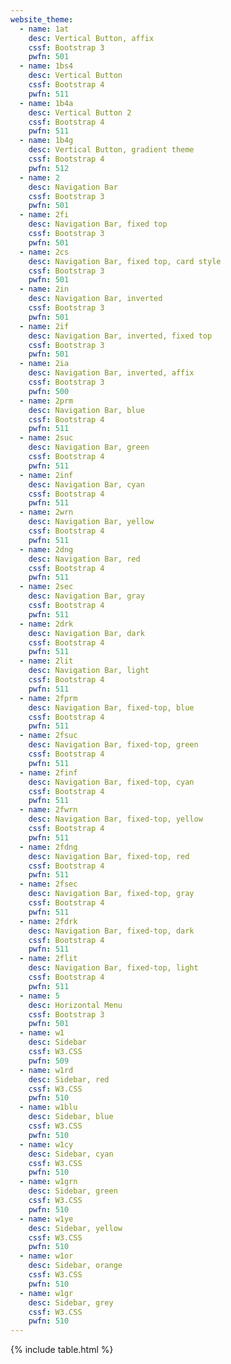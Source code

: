 ```yaml
---
website_theme:
  - name: 1at
    desc: Vertical Button, affix
    cssf: Bootstrap 3
    pwfn: 501
  - name: 1bs4
    desc: Vertical Button
    cssf: Bootstrap 4
    pwfn: 511
  - name: 1b4a
    desc: Vertical Button 2
    cssf: Bootstrap 4
    pwfn: 511
  - name: 1b4g
    desc: Vertical Button, gradient theme
    cssf: Bootstrap 4
    pwfn: 512
  - name: 2
    desc: Navigation Bar
    cssf: Bootstrap 3
    pwfn: 501
  - name: 2fi
    desc: Navigation Bar, fixed top
    cssf: Bootstrap 3
    pwfn: 501
  - name: 2cs
    desc: Navigation Bar, fixed top, card style
    cssf: Bootstrap 3
    pwfn: 501
  - name: 2in
    desc: Navigation Bar, inverted
    cssf: Bootstrap 3
    pwfn: 501
  - name: 2if
    desc: Navigation Bar, inverted, fixed top
    cssf: Bootstrap 3
    pwfn: 501
  - name: 2ia
    desc: Navigation Bar, inverted, affix
    cssf: Bootstrap 3
    pwfn: 500
  - name: 2prm
    desc: Navigation Bar, blue
    cssf: Bootstrap 4
    pwfn: 511
  - name: 2suc
    desc: Navigation Bar, green
    cssf: Bootstrap 4
    pwfn: 511
  - name: 2inf
    desc: Navigation Bar, cyan
    cssf: Bootstrap 4
    pwfn: 511
  - name: 2wrn
    desc: Navigation Bar, yellow
    cssf: Bootstrap 4
    pwfn: 511
  - name: 2dng
    desc: Navigation Bar, red
    cssf: Bootstrap 4
    pwfn: 511
  - name: 2sec
    desc: Navigation Bar, gray
    cssf: Bootstrap 4
    pwfn: 511
  - name: 2drk
    desc: Navigation Bar, dark
    cssf: Bootstrap 4
    pwfn: 511
  - name: 2lit
    desc: Navigation Bar, light
    cssf: Bootstrap 4
    pwfn: 511
  - name: 2fprm
    desc: Navigation Bar, fixed-top, blue
    cssf: Bootstrap 4
    pwfn: 511
  - name: 2fsuc
    desc: Navigation Bar, fixed-top, green
    cssf: Bootstrap 4
    pwfn: 511
  - name: 2finf
    desc: Navigation Bar, fixed-top, cyan
    cssf: Bootstrap 4
    pwfn: 511
  - name: 2fwrn
    desc: Navigation Bar, fixed-top, yellow
    cssf: Bootstrap 4
    pwfn: 511
  - name: 2fdng
    desc: Navigation Bar, fixed-top, red
    cssf: Bootstrap 4
    pwfn: 511
  - name: 2fsec
    desc: Navigation Bar, fixed-top, gray
    cssf: Bootstrap 4
    pwfn: 511
  - name: 2fdrk
    desc: Navigation Bar, fixed-top, dark
    cssf: Bootstrap 4
    pwfn: 511
  - name: 2flit
    desc: Navigation Bar, fixed-top, light
    cssf: Bootstrap 4
    pwfn: 511
  - name: 5
    desc: Horizontal Menu
    cssf: Bootstrap 3
    pwfn: 501
  - name: w1
    desc: Sidebar
    cssf: W3.CSS
    pwfn: 509
  - name: w1rd
    desc: Sidebar, red
    cssf: W3.CSS
    pwfn: 510
  - name: w1blu
    desc: Sidebar, blue
    cssf: W3.CSS
    pwfn: 510
  - name: w1cy
    desc: Sidebar, cyan
    cssf: W3.CSS
    pwfn: 510
  - name: w1grn
    desc: Sidebar, green
    cssf: W3.CSS
    pwfn: 510
  - name: w1ye
    desc: Sidebar, yellow
    cssf: W3.CSS
    pwfn: 510
  - name: w1or
    desc: Sidebar, orange
    cssf: W3.CSS
    pwfn: 510
  - name: w1gr
    desc: Sidebar, grey
    cssf: W3.CSS
    pwfn: 510
---
```


{% include table.html %}
